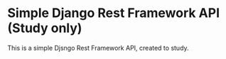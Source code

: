 # Simple Django Rest Framework API (Study only)

This is a simple Djsngo Rest Framework API, created to study.


